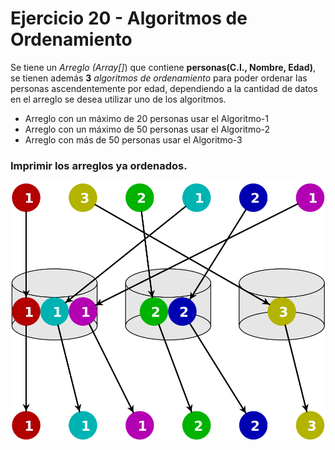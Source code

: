 # Ejercicio 20 - Algoritmos de Ordenamiento

Se tiene un *Arreglo (Array[]*) que contiene
**personas(C.I., Nombre, Edad)**, se tienen además
**3** *algoritmos de ordenamiento* para poder ordenar
las personas ascendentemente por edad, dependiendo
a la cantidad de datos en el arreglo se desea
utilizar uno de los algoritmos.

* Arreglo con un máximo de 20 personas usar el Algoritmo-1
* Arreglo con un máximo de 50 personas usar el Algoritmo-2
* Arreglo con más de 50 personas usar el Algoritmo-3

### Imprimir los arreglos ya ordenados.</br>
 <p align="center">
    <img src="https://github.com/AleS900/prueba/blob/master/assets/e01_algoritmos.png" />
 </p>

